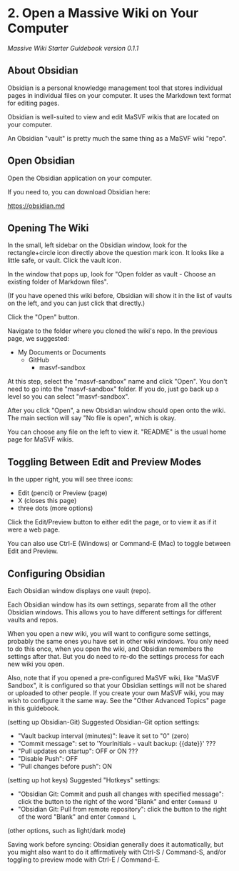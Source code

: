 # 2. Open a Massive Wiki on Your Computer
*Massive Wiki Starter Guidebook version 0.1.1*

## About Obsidian

Obsidian is a personal knowledge management tool that stores individual pages in individual files on your computer.  It uses the Markdown text format for editing pages.

Obsidian is well-suited to view and edit MaSVF wikis that are located on your computer.

An Obsidian "vault" is pretty much the same thing as a MaSVF wiki "repo".

## Open Obsidian

Open the Obsidian application on your computer.

If you need to, you can download Obsidian here:

https://obsidian.md

## Opening The Wiki

In the small, left sidebar on the Obsidian window, look for the rectangle+circle icon directly above the question mark icon. It looks like a little safe, or vault.  Click the vault icon.

In the window that pops up, look for "Open folder as vault - Choose an existing folder of Markdown files".

(If you have opened this wiki before, Obsidian will show it in the list of vaults on the left, and you can just click that directly.)

Click the "Open" button.

Navigate to the folder where you cloned the wiki's repo.  In the previous page, we suggested:

* My Documents or Documents
  * GitHub
    * masvf-sandbox

At this step, select the "masvf-sandbox" name and click "Open".  You don't need to go into the "masvf-sandbox" folder.  If you do, just go back up a level so you can select "masvf-sandbox".

After you click "Open", a new Obsidian window should open onto the wiki.  The main section will say "No file is open", which is okay.

You can choose any file on the left to view it.  "README" is the usual home page for MaSVF wikis.

## Toggling Between Edit and Preview Modes

In the upper right, you will see three icons:

* Edit (pencil) or Preview (page)
* X (closes this page)
* three dots (more options)

Click the Edit/Preview button to either edit the page, or to view it as if it were a web page.

You can also use Ctrl-E (Windows) or Command-E (Mac) to toggle between Edit and Preview.

## Configuring Obsidian

Each Obsidian window displays one vault (repo).

Each Obsidian window has its own settings, separate from all the other Obsidian windows. This allows you to have different settings for different vaults and repos.

When you open a new wiki, you will want to configure some settings, probably the same ones you have set in other wiki windows.  You only need to do this once, when you open the wiki, and Obsidian remembers the settings after that.  But you do need to re-do the settings process for each new wiki you open.

Also, note that if you opened a pre-configured MaSVF wiki, like "MaSVF Sandbox", it is configured so that your Obsidian settings will not be shared or uploaded to other people.  If you create your own MaSVF wiki, you may wish to configure it the same way.  See the "Other Advanced Topics" page in this guidebook.

(setting up Obsidian-Git)
Suggested Obsidian-Git option settings:
  - "Vault backup interval (minutes)": leave it set to "0" (zero)
  - "Commit message": set to 'YourInitials - vault backup: {{date}}' ???
  - "Pull updates on startup": OFF or ON ???
  - "Disable Push": OFF
  - "Pull changes before push": ON

(setting up hot keys)
Suggested "Hotkeys" settings:
- "Obsidian Git: Commit and push all changes with specified message": click the button to the right of the word "Blank" and enter `Command U`
- "Obsidian Git: Pull from remote repository": click the button to the right of the word "Blank" and enter `Command L`

(other options, such as light/dark mode)

Saving work before syncing: Obsidian generally does it automatically, but you might also want to do it affirmatively with Ctrl-S / Command-S, and/or toggling to preview mode with Ctrl-E / Command-E.
